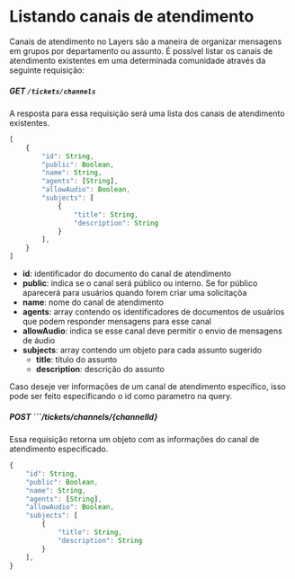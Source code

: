 # Listando canais de atendimento

Canais de atendimento no Layers são a maneira de organizar mensagens em grupos por departamento ou assunto. É possível listar os canais de atendimento existentes em uma determinada comunidade através da seguinte requisição:

##### **GET** ```/tickets/channels```

A resposta para essa requisição será uma lista dos canais de atendimento existentes.

```js
[
    {
        "id": String,
        "public": Boolean,
        "name": String,
        "agents": [String],
        "allowAudio": Boolean,
        "subjects": [
            {
                "title": String,
                "description": String
            }
        ],
    }
]
```

+ **id**: identificador do documento do canal de atendimento
+ **public**: indica se o canal será público ou interno. Se for público aparecerá para usuários quando forem criar uma solicitaçõa
+ **name**: nome do canal de atendimento
+ **agents**: array contendo os identificadores de documentos de usuários que podem responder mensagens para esse canal
+ **allowAudio**: indica se esse canal deve permitir o envio de mensagens de áudio
+ **subjects**: array contendo um objeto para cada assunto sugerido
    + **title**: título do assunto 
    + **description**: descrição do assunto

Caso deseje ver informações de um canal de atendimento específico, isso pode ser feito especificando o id como parametro na query.

##### **POST** ```/tickets/channels/{channelId}

Essa requisição retorna um objeto com as informações do canal de atendimento especificado.

```js
{
    "id": String,
    "public": Boolean,
    "name": String,
    "agents": [String],
    "allowAudio": Boolean,
    "subjects": [
        {
            "title": String,
            "description": String
        }
    ],
}
```